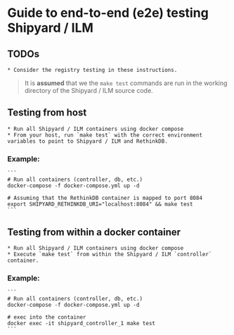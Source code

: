 # Guide to end-to-end (e2e) testing Shipyard / ILM

## TODOs

    * Consider the registry testing in these instructions.

> It is **assumed** that we the `make test` commands are run in the 
> working directory of the Shipyard / ILM source code.

## Testing from host

    * Run all Shipyard / ILM containers using docker compose
    * From your host, run `make test` with the correct environment variables to point to Shipyard / ILM and RethinkDB.

### Example:

    ```
    # Run all containers (controller, db, etc.)
    docker-compose -f docker-compose.yml up -d
    
    # Assuming that the RethinkDB container is mapped to port 8084
    export SHIPYARD_RETHINKDB_URI="localhost:8084" && make test 
    ```

## Testing from within a docker container

    * Run all Shipyard / ILM containers using docker compose
    * Execute `make test` from within the Shipyard / ILM `controller` container.

### Example:

    ```
    # Run all containers (controller, db, etc.)
    docker-compose -f docker-compose.yml up -d 
    
    # exec into the container
    docker exec -it shipyard_controller_1 make test
    ```
